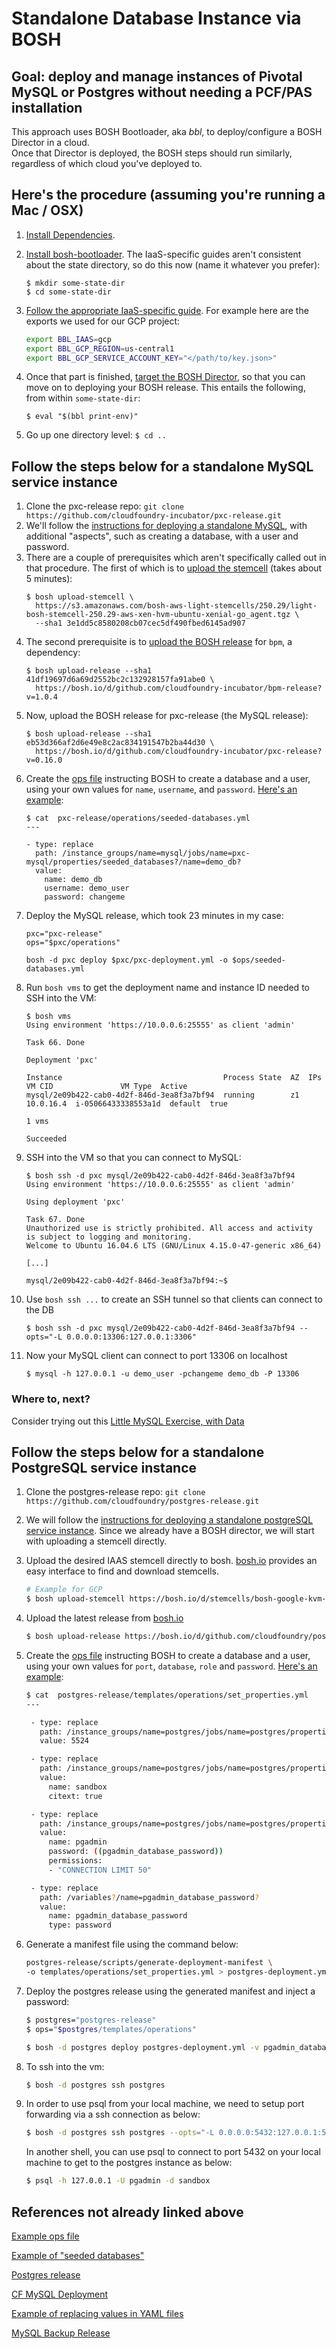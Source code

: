 # Standalone Database Instance via BOSH

## Goal: deploy and manage instances of Pivotal MySQL or Postgres without needing a PCF/PAS installation

This approach uses BOSH Bootloader, aka _bbl_, to deploy/configure a BOSH Director in a cloud.  
Once that Director is deployed, the BOSH steps should run similarly, regardless of which cloud you've deployed to.

## Here's the procedure (assuming you're running a Mac / OSX)

1. [Install Dependencies](https://github.com/cloudfoundry/bosh-bootloader#prerequisites).
1. [Install bosh-bootloader](https://github.com/cloudfoundry/bosh-bootloader#install-bosh-bootloader-using-a-package-manager).
   The IaaS-specific guides aren't consistent about the state directory, so do this now (name it whatever you prefer):  
   ```
   $ mkdir some-state-dir
   $ cd some-state-dir
   ```
1. [Follow the appropriate IaaS-specific guide](https://github.com/cloudfoundry/bosh-bootloader#iaas-specific-getting-started-guides).
   For example here are the exports we used for our GCP project:

   ```bash
   export BBL_IAAS=gcp
   export BBL_GCP_REGION=us-central1
   export BBL_GCP_SERVICE_ACCOUNT_KEY="</path/to/key.json>"
   ```
1. Once that part is finished,
   [target the BOSH Director](https://github.com/cloudfoundry/bosh-bootloader/blob/master/docs/howto-target-bosh-director.md),
   so that you can move on to deploying your BOSH release.  This entails the following, from within `some-state-dir`:  
   ```
   $ eval "$(bbl print-env)"
   ```
1. Go up one directory level: `$ cd ..`

## Follow the steps below for a standalone MySQL service instance
1. Clone the pxc-release repo: `git clone https://github.com/cloudfoundry-incubator/pxc-release.git`
1. We'll follow the [instructions for deploying a standalone MySQL](https://github.com/cloudfoundry-incubator/pxc-release#deploying-pxc-release-standalone),
   with additional "aspects", such as creating a database, with a user and password.
1. There are a couple of prerequisites which aren't specifically called out in that procedure.  The first of which is to
   [upload the stemcell](https://bosh.io/docs/uploading-stemcells/) (takes about 5 minutes):  
   ```
   $ bosh upload-stemcell \
     https://s3.amazonaws.com/bosh-aws-light-stemcells/250.29/light-bosh-stemcell-250.29-aws-xen-hvm-ubuntu-xenial-go_agent.tgz \
     --sha1 3e1dd5c8580208cb07cec5df490fbed6145ad907
   ```
1. The second prerequisite is to [upload the BOSH release](https://bosh.io/docs/uploading-releases/) for `bpm`, a dependency:  
   ```
   $ bosh upload-release --sha1 41df19697d6a69d2552bc2c132928157fa91abe0 \
     https://bosh.io/d/github.com/cloudfoundry-incubator/bpm-release?v=1.0.4
   ```
1. Now, upload the BOSH release for pxc-release (the MySQL release):  
   ```
   $ bosh upload-release --sha1 eb53d366af2d6e49e8c2ac834191547b2ba44d30 \
     https://bosh.io/d/github.com/cloudfoundry-incubator/pxc-release?v=0.16.0
   ```
1. Create the [ops file](https://bosh.io/docs/cli-ops-files/) instructing BOSH to create a database and a user,
   using your own values for `name`, `username`,  and `password`. [Here's an example](./seeded-databases.yml):  
   ```
   $ cat  pxc-release/operations/seeded-databases.yml
   ---

   - type: replace
     path: /instance_groups/name=mysql/jobs/name=pxc-mysql/properties/seeded_databases?/name=demo_db?
     value:
       name: demo_db
       username: demo_user
       password: changeme
   ```
1. Deploy the MySQL release, which took 23 minutes in my case:  
   ```
   pxc="pxc-release"
   ops="$pxc/operations"

   bosh -d pxc deploy $pxc/pxc-deployment.yml -o $ops/seeded-databases.yml
   ```
 1. Run `bosh vms` to get the deployment name and instance ID needed to SSH into the VM:  
    ```
    $ bosh vms
    Using environment 'https://10.0.0.6:25555' as client 'admin'

    Task 66. Done

    Deployment 'pxc'

    Instance                                    Process State  AZ  IPs        VM CID               VM Type  Active
    mysql/2e09b422-cab0-4d2f-846d-3ea8f3a7bf94  running        z1  10.0.16.4  i-05066433338553a1d  default  true

    1 vms

    Succeeded
    ```
1. SSH into the VM so that you can connect to MySQL:  
   ```
   $ bosh ssh -d pxc mysql/2e09b422-cab0-4d2f-846d-3ea8f3a7bf94
   Using environment 'https://10.0.0.6:25555' as client 'admin'

   Using deployment 'pxc'

   Task 67. Done
   Unauthorized use is strictly prohibited. All access and activity
   is subject to logging and monitoring.
   Welcome to Ubuntu 16.04.6 LTS (GNU/Linux 4.15.0-47-generic x86_64)

   [...]

   mysql/2e09b422-cab0-4d2f-846d-3ea8f3a7bf94:~$

   ```
1. Use `bosh ssh ...` to create an SSH tunnel so that clients can connect to the DB
   ```
   $ bosh ssh -d pxc mysql/2e09b422-cab0-4d2f-846d-3ea8f3a7bf94 --opts="-L 0.0.0.0:13306:127.0.0.1:3306"
   ```
1. Now your MySQL client can connect to port 13306 on localhost
   ```
   $ mysql -h 127.0.0.1 -u demo_user -pchangeme demo_db -P 13306
   ```

### Where to, next?

Consider trying out this [Little MySQL Exercise, with Data](./data_load_and_query_example.md)

## Follow the steps below for a standalone PostgreSQL service instance

1. Clone the postgres-release repo: `git clone https://github.com/cloudfoundry/postgres-release.git`
1. We will follow the [instructions for deploying a standalone postgreSQL service instance](https://github.com/cloudfoundry/postgres-release#deploying). 
Since we already have a BOSH director, we will start with uploading a stemcell directly.
1.  Upload the desired IAAS stemcell directly to bosh. [bosh.io](https://bosh.io/stemcells) provides an easy interface to find and download stemcells.

    ```bash
    # Example for GCP
    $ bosh upload-stemcell https://bosh.io/d/stemcells/bosh-google-kvm-ubuntu-xenial-go_agent
    ```
1. Upload the latest release from [bosh.io](https://bosh.io/releases/github.com/cloudfoundry/postgres-release?all=1)

    ```bash
    $ bosh upload-release https://bosh.io/d/github.com/cloudfoundry/postgres-release
    ```
1. Create the [ops file](https://bosh.io/docs/cli-ops-files/) instructing BOSH to create a database and a user,
   using your own values for `port`, `database`,  `role` and `password`. [Here's an example](https://github.com/cloudfoundry/postgres-release/blob/develop/templates/operations/set_properties.yml):

   ```bash
   $ cat  postgres-release/templates/operations/set_properties.yml
   ---

    - type: replace
      path: /instance_groups/name=postgres/jobs/name=postgres/properties?/databases/port
      value: 5524

    - type: replace
      path: /instance_groups/name=postgres/jobs/name=postgres/properties?/databases/databases/name=sandbox?
      value:
        name: sandbox
        citext: true

    - type: replace
      path: /instance_groups/name=postgres/jobs/name=postgres/properties?/databases/roles/name=pgadmin?
      value:
        name: pgadmin
        password: ((pgadmin_database_password))
        permissions:
        - "CONNECTION LIMIT 50"

    - type: replace
      path: /variables?/name=pgadmin_database_password?
      value:
        name: pgadmin_database_password
        type: password
   ```
1. Generate a manifest file using the command below:
    ```bash
    postgres-release/scripts/generate-deployment-manifest \
    -o templates/operations/set_properties.yml > postgres-deployment.yml

    ```

1. Deploy the postgres release using the generated manifest and inject a password:
   ```bash
   $ postgres="postgres-release"
   $ ops="$postgres/templates/operations"

   $ bosh -d postgres deploy postgres-deployment.yml -v pgadmin_database_password=foobarbaz
   ```
1. To ssh into the vm:

    ```bash
    $ bosh -d postgres ssh postgres
    ```
1. In order to use psql from your local machine, we need to setup port forwarding via a ssh connection as below:

    ```bash
    $ bosh -d postgres ssh postgres --opts="-L 0.0.0.0:5432:127.0.0.1:5524"

    ```
    In another shell, you can use psql to connect to port 5432 on your local machine to get to the postgres instance as below:

    ```bash
    $ psql -h 127.0.0.1 -U pgadmin -d sandbox
    ```

## References not already linked above

[Example ops file](https://github.com/cloudfoundry-incubator/mysql-monitoring-release/blob/master/operations/pxc-add-metrics.yml)

[Example of "seeded databases"](https://bosh.io/jobs/pxc-mysql?source=github.com/cloudfoundry-incubator/pxc-release&version=0.16.0#p%3dseeded_databases)

[Postgres release](https://bosh.io/jobs/postgres?source=github.com/cloudfoundry/postgres-release&version=36)

[CF MySQL Deployment](https://github.com/cloudfoundry/cf-mysql-deployment)

[Example of replacing values in YAML files](https://github.com/cloudfoundry-incubator/mysql-monitoring-release/blob/master/operations/pxc-add-metrics.yml)

[MySQL Backup Release](https://github.com/cloudfoundry-incubator/mysql-backup-release)
